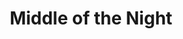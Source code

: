 ---
title: Middle of the Night
year: 1963
opening_date: 1963-01-10
closing_date: 1963-01-19
layout: productions
image:
image_caption:
image_credit:
playbill:
category:
details:
  Theatre: Theatre Jacksonville
  Venue: Little Theatre
cast:
  The Girl: Judith Jett
  The Mother: Mollie Tierney
  The Kid Sister: Cathy Perry
  The Manufacturer: Joseph Hyde
  The Sister: Jane Johnson
  The Widow: Doris Thornhill
  The Daughter: Lois Stewart
  The Neighbor: Verda Pryor
  The Friend: Linda Johnson
  The Husband: Marshall Grauer
  The Son-in Law: Bernard Shainbrown
crew:
  Director: George Ballis
  Set Designer: Ben Jones
  Technical Director: Pete House
  Lighting Designer: Chase Ambler
  Sound: Ron Johnson
  Stage Manager: Art Logan
  Lighting: Peggy Miller
  Properties:
    - Galdys Dale
    - Anne Brown
    - Jean Charles
    - Helen Cochran
    - Margaret Mahler
    - Esther Barnes
    - Mary Thornhill
    - Eula Walker
  Make-Up:
    - Marion Conner
    - Doris Hindin
    - Verda Pryor
    - Ellen Black
  Construction and Painting:
    - Eula Walters
    - A. Ira Fink
    - Danny Henson
    - Ellen Black
    - Gladys Dale
    - Robin Grossberg
    - Margaret Mahler
    - Mary Alyce Wood
    - Peggy Miller
    - Pete House
    - Joanne House
external_links:
---